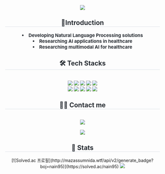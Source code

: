 <div align= "center">
    <img src="https://capsule-render.vercel.app/api?type=waving&color=gradient&height=120&text=Hello%20World🙌&animation=fadeIn&fontColor=000000&fontSize=40" />
    </div>
    <div align= "center"> 
    <h2 style="border-bottom: 1px solid #d8dee4; color: #282d33;"> 📄Introduction </h2>  
    <div style="font-weight: 700; font-size: 15px; text-align: center; color: #282d33;"> <li> Developing Natural Language Processing solutions</li><li>Researching AI applications in healthcare</li><li>Researching multimodal AI for healthcare </div> 
    </div>
    <div align= "center">
    <h2 style="border-bottom: 1px solid #d8dee4; color: #282d33;"> 🛠️ Tech Stacks </h2> <br> 
    <div style="margin: 0 auto; text-align: center;" align= "center"> <img src="https://img.shields.io/badge/Amazon S3-569A31?style=flat&logo=Amazon S3&logoColor=white">
          <img src="https://img.shields.io/badge/Python-3776AB?style=flat&logo=Python&logoColor=white">
          <img src="https://img.shields.io/badge/PyTorch-EE4C2C?style=flat&logo=PyTorch&logoColor=white">
          <img src="https://img.shields.io/badge/Amazon AWS-232F3E?style=flat&logo=Amazon AWS&logoColor=white">
          <img src="https://img.shields.io/badge/Docker-2496ED?style=flat&logo=Docker&logoColor=white">
          <br/><img src="https://img.shields.io/badge/Django-092E20?style=flat&logo=Django&logoColor=white">
          <img src="https://img.shields.io/badge/Heroku-430098?style=flat&logo=Heroku&logoColor=white">
          <img src="https://img.shields.io/badge/Github-181717?style=flat&logo=Github&logoColor=white">
          <img src="https://img.shields.io/badge/Git-F05032?style=flat&logo=Git&logoColor=white">
          <img src="https://img.shields.io/badge/Node.js-339933?style=flat&logo=Node.js&logoColor=white">
          <br/></div>
    </div>
    <div align= "center">
    <h2 style="border-bottom: 1px solid #d8dee4; color: #282d33;"> 🧑‍💻 Contact me </h2> <br> 
    <div align= "center"> <a href=mailto:najio95@gmail.com> <img src="https://img.shields.io/badge/Gmail-EA4335?style=flat&logo=Gmail&logoColor=white&link=mailto:najio95@gmail.com"> </a>
          </div>  <br> 
    <div align= "center"> <a href="https://hits.seeyoufarm.com"> <img src="https://hits.seeyoufarm.com/api/count/incr/badge.svg?url=https%3A%2F%2Fgithub.com%2FInyeop%2F&count_bg=%23000000&title_bg=%23000000&icon=github.svg&icon_color=%23FFFFFF&title=GitHub&edge_flat=false"/></a>
       </div> 
    </div>
    <div align= "center"> 
    <h2 style="border-bottom: 1px solid #d8dee4; color: #282d33;"> 🏅 Stats </h2> <div align= "center"> [![Solved.ac
프로필](http://mazassumnida.wtf/api/v2/generate_badge?boj=nain95)](https://solved.ac/nain95) <img src="https://github-readme-stats.vercel.app/api/top-langs/?username=nain95&layout=compact&bg_color=180,00000000,&title_color=000000&text_color=000000"
           /> </div> 
    </div>
    
